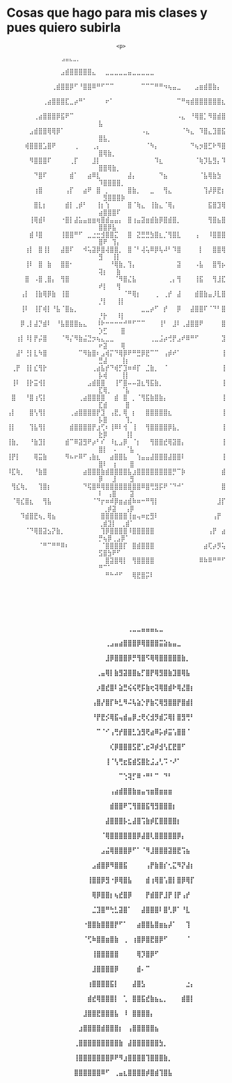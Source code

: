 <h1>
  Cosas que hago para mis clases y pues quiero subirla
</h1>
<div align="center">
    <summary>
      
       <p>
       ⠀⠀⠀⠀⠀⠀⠀⠀⠀⠀⠀⠀⠀⠀⣠⣤⣄⣀⡀⠀⠀⠀⠀⠀⠀⠀⠀⠀⠀⠀⠀⠀⠀⠀⠀⠀⠀⠀⠀⠀⠀⠀⠀⠀⠀⠀⠀⠀⠀⠀⠀⠀⠀⠀⠀⠀⠀
⠀⠀⠀⠀⠀⠀⠀⠀⠀⠀⠀⠀⣠⣾⣿⣿⣿⣿⣿⣄⠀⠀⣀⣀⣀⣀⣀⣤⣀⣀⣀⣀⣀⠀⠀⠀⠀⠀⠀⠀⠀⠀⠀⠀⠀⠀⠀⠀⠀⠀⠀⠀⠀⠀⠀⠀⠀
⠀⠀⠀⠀⠀⠀⠀⠀⠀⠀⢀⣾⣿⣿⡿⠋⠘⣿⣿⠿⠛⠋⠉⠉⠀⠀⠀⠀⠀⠀⠉⠉⠉⠛⠛⠲⢦⣤⣀⠀⠀⠀⣠⣶⣾⣿⣷⡄⠀⠀⠀⠀⠀⠀⠀⠀⠀
⠀⠀⠀⠀⠀⠀⠀⠀⢀⣴⣿⣿⣿⣏⣀⡴⠛⠁⠀⠀⠀⠀⠖⠁⠀⠀⠀⠀⠀⠀⠀⠀⠀⠀⠀⠀⠀⠀⠉⠛⢶⣾⣿⣿⣿⣿⣿⣿⣆⠀⠀⠀⠀⠀⠀⠀⠀
⠀⠀⠀⠀⠀⠀⢀⣴⣿⣿⣿⡿⣯⠟⠉⠀⠀⠀⠀⠀⠀⠀⠀⠀⠀⠀⠀⠀⠀⠀⠀⠀⠀⠀⠀⠀⠀⠀⠠⣄⠀⠘⢿⣿⡁⠻⣿⣾⣿⣧⠀⠀⠀⠀⠀⠀⠀
⠀⠀⠀⠀⠀⣠⣾⣿⣿⢿⢿⡿⠁⠀⠀⠀⠀⠀⠀⠀⠀⠀⠀⠀⠀⠀⠀⠀⠀⠀⠠⣄⠀⠀⠀⠀⠀⠀⠀⠈⠳⣄⠀⠹⣿⣄⣹⣿⣯⣿⣧⡀⠀⠀⠀⠀⠀
⠀⠀⠀⠀⢾⣿⣿⣿⣡⣿⠟⠀⠀⠀⠀⢀⠀⠀⠀⢀⡄⠀⠀⠀⠀⠀⠀⠀⠀⠀⠀⠈⠳⡄⠀⠀⠀⠀⠀⠀⠀⠙⢦⡲⣿⣋⠗⠻⣿⣿⢿⣷⡀⠀⠀⠀⠀
⠀⠀⠀⠀⠀⠻⣿⣿⣿⠏⠀⠀⠀⠀⢀⡏⠀⠀⠀⣸⡇⠀⠀⠀⠀⠀⠀⠀⠀⠀⠀⠀⠀⠹⣆⠀⠀⠀⠀⠀⠀⠀⠈⢷⡹⣧⣻⡄⠹⣿⣿⢿⣷⡀⠀⠀⠀
⠀⠀⠀⠀⠀⠀⠙⣿⠏⠀⠀⠀⠀⠀⣾⠁⠀⠀⣴⠿⣇⠀⠀⠀⠀⠀⠀⣼⡄⠀⠀⠀⠀⠀⠙⣦⠀⠀⠀⠀⠀⠀⠀⠈⣧⢿⣷⣳⠀⠹⣿⣿⣿⣿⡀⠀⠀
⠀⠀⠀⠀⠀⠀⢰⣿⠀⠀⠀⠀⠀⢠⡏⠀⠀⣴⠟⠀⣿⠀⡀⠀⠀⠀⠀⣿⣷⡀⠀⠀⣀⠀⠀⢻⣄⠀⠀⠀⠀⠀⠀⠀⢹⡼⡿⣟⡆⠀⣻⣿⣿⣿⡷⠀⠀
⠀⠀⠀⠀⠀⠀⣿⣇⡆⠀⠀⠀⠀⣾⡇⢀⡾⠃⠀⠀⢸⡆⢱⠀⠀⠀⠀⣿⠈⢷⣄⠀⢸⣷⣄⠈⢿⡄⠀⠀⠀⠀⠀⠀⠀⣯⣿⣹⢿⣴⣿⣿⣿⠏⠀⠀⠀
⠀⠀⠀⠀⠀⢸⢿⣾⠇⠀⠀⠀⠐⣿⡇⣼⣥⣤⣶⣶⢶⣿⣾⣤⣤⡄⠀⣿⢰⣤⣽⣶⣾⣷⡿⣿⣾⣿⡀⠀⠀⠀⠀⠀⠀⢻⣿⣦⣿⣿⣿⡿⣧⠀⠀⠀⠀
⠀⠀⠀⠀⠀⣾⠸⣿⠀⠀⠀⠀⢸⣿⣿⠛⠋⠀⣀⣐⣒⣺⣿⣿⣍⠀⠀⣿⠀⣝⣛⣛⣳⣿⣆⡈⢻⣿⣇⠀⠀⠀⢠⠀⠀⠸⣿⣿⣿⣿⠟⠀⢹⡄⠀⠀⠀
⠀⠀⠀⠀⢰⡇⠀⣿⢸⡇⠀⠀⣼⣿⠏⠀⠀⠺⢥⣽⡿⣿⢼⣿⣿⡀⠀⣿⠈⠃⢼⢥⠿⡿⢧⠼⠃⠹⣿⠀⠀⠀⠀⡇⠀⠀⣿⣿⢿⣻⠀⠀⢸⡇⠀⠀⠀
⠀⠀⠀⠀⢸⠇⠀⣿⠀⣷⠀⠀⣿⣿⠂⠀⠀⠀⠀⠀⠀⠀⠀⠘⢿⣷⡀⢹⡄⠀⠀⠀⠀⠀⠀⠀⠀⠀⣽⠀⠀⠀⠠⣧⠀⠀⣿⢻⡦⢽⡆⠀⠀⣷⠀⠀⠀
⠀⠀⠀⠀⣿⠀⠠⣿⢀⣿⡄⠀⢻⣿⠀⠀⠀⠀⠀⠀⠀⠀⠀⠀⠈⠻⣿⣌⣧⠀⠀⠀⠀⠀⠀⠀⢀⡄⢻⠀⠀⠀⢸⣯⠀⠀⢻⣸⣏⠞⡇⠀⠀⢻⠀⠀⠀
⠀⠀⠀⢠⡇⠀⢸⣷⢿⡿⣷⠀⢸⣿⠀⠀⠀⠀⠀⠀⠀⠀⠀⠀⠀⠀⠈⠛⢿⡆⠀⠀⠀⢀⠀⢀⡞⠀⣼⠀⠀⠀⣾⣿⣷⣤⡸⣇⣿⡘⡇⠀⠀⢸⡇⠀⠀
⠀⠀⠀⢸⠇⠀⢸⡏⢾⡇⠘⣧⠈⣿⣦⡀⠀⠀⠀⠀⠀⠀⠀⠀⠀⠀⠀⠀⠀⠀⣀⣀⡴⠋⠀⡞⠀⠀⡿⠀⠀⣼⣿⣿⠏⠈⠙⠃⣿⡘⡗⠀⠀⠸⡇⠀⠀
⠀⠀⠀⡿⢀⡇⣼⡙⣾⠇⠀⠘⣧⣿⣿⣿⣦⣄⠀⠀⠸⠗⠒⠒⠒⠒⠚⠛⠋⠉⠉⠀⠀⠀⢸⠃⠀⣸⠇⢀⣼⣿⣿⠟⠀⠀⠀⠀⣿⡱⣋⠀⠀⠀⣿⠀⠀
⠀⠀⢰⡇⠸⡇⡟⡬⣿⠀⠀⠀⠈⠻⡌⠻⣷⣬⣙⡲⢦⣄⣀⣀⠀⠀⠀⠀⠀⠀⠀⠀⢀⣀⣨⡴⢚⡟⣠⠞⠿⠛⠋⠀⠀⠀⠀⠀⣹⠖⣽⠀⠀⠀⢿⠀⠀
⠀⠀⣼⠃⢘⡇⣇⠳⣿⠀⠀⠀⠀⠀⠀⠀⠉⠻⣷⣿⠆⣠⢾⡍⠙⢿⡿⠟⠛⣛⡿⣟⠉⠉⠀⢠⡾⠞⠁⠀⠀⠀⠀⠀⠀⠀⠀⠀⢸⣛⣼⠀⠀⠀⢸⡆⠀
⠀⢀⡟⠀⢸⡇⣎⢻⡗⠀⠀⠀⠀⠀⠀⠀⠀⠀⠀⢀⣴⣧⡞⠙⢾⡋⣹⠶⠾⡏⠀⣈⣷⡀⠀⠈⠀⠀⠀⠀⠀⠀⠀⠀⠀⠀⠀⠀⢸⡧⢾⠀⠀⠀⢸⡇⠀
⠀⢸⠇⠀⢸⡗⣭⢺⡇⠀⠀⠀⠀⠀⠀⠀⠀⠀⣠⣾⣿⣿⠀⠀⢸⠋⣿⠤⠤⣽⣆⢻⣯⣷⡀⠀⠀⠀⠀⠀⠀⠀⠀⠀⠀⠀⠀⠀⢸⣏⢿⡀⠀⠀⠈⣧⠀
⠀⣿⠀⠀⠘⣿⢰⢫⡇⠀⠀⠀⠀⠀⠀⠀⢀⣴⣿⣿⣿⣿⠀⠀⣾⠀⣿⠀⡀⠈⢻⣯⣷⣿⣷⡄⠀⠀⠀⠀⠀⠀⠀⠀⠀⠀⠀⠀⢸⣏⣾⠀⠀⠀⠀⣿⠀
⢠⡇⠀⠀⠀⣿⢣⢻⡇⠀⠀⠀⠀⠀⢀⣴⣿⣿⣿⣿⡟⣹⠀⢠⣟⡀⢿⠀⡆⠀⠀⣿⣿⣿⣿⣿⣆⠀⠀⠀⠀⠀⠀⠀⠀⠀⠀⠀⢸⡧⣿⠀⠀⠀⠀⢹⡀
⢸⡇⠀⠀⠀⢹⣧⢻⡇⠀⠀⠀⠀⠀⣾⣿⣿⣿⣿⡟⣰⢋⠆⢸⠿⠇⢺⠀⢸⠀⠀⢻⣿⣿⣿⣿⡿⣧⡀⠀⠀⠀⠀⠀⠀⠀⠀⠀⢸⣗⡿⠀⠀⠀⠀⢸⡇
⢸⣷⡀⠀⠀⠘⣷⣹⡇⠀⠀⠀⠀⣾⠉⠿⣽⣻⠟⡴⠃⠎⠀⠸⣆⣠⡿⠀⠈⡆⠀⠀⢻⣿⣿⣞⢿⣽⣿⡄⠀⠀⠀⠀⠀⠀⠀⠀⢸⣿⡇⠀⠠⠀⠀⠈⣧
⢸⡟⡇⠀⠀⠀⢿⣭⣷⠀⠀⠀⠀⠻⠦⠖⠿⠋⢠⣷⣆⠀⠀⣴⣿⣿⣧⠀⠀⢱⣤⣤⣼⣿⣿⣿⣼⣿⣿⠇⠀⠀⠀⠀⠀⠀⠀⠀⢸⣿⠇⠀⢰⠀⠀⠀⣿
⠸⣏⢷⡀⠀⠀⠘⣷⣿⠀⠀⠀⠀⠀⠀⠀⠀⣴⣿⣿⣿⣷⣾⣿⣿⣿⣿⣧⣰⣿⣿⣿⣿⣿⣿⣿⣿⡛⠉⡷⠀⠀⠀⠀⠀⠀⠀⠀⣾⡿⠀⠀⣸⠀⠀⠀⣻
⠀⢻⣎⢷⡀⠀⠀⢹⣿⡆⠀⠀⠀⠀⠀⠀⠀⠙⢯⣿⠿⢿⣿⣿⣿⣿⣿⣿⣿⣿⠿⣿⢛⣻⡯⠟⠈⠙⠚⠁⠀⠀⠀⠀⠀⠀⠀⠀⣿⠇⠀⢠⣿⠀⠀⠀⣽
⠀⠈⢿⣎⣿⣆⠀⠀⢻⣧⠀⠀⠀⠀⠀⠀⠀⠀⠀⠈⠙⡖⠶⠾⡿⣶⣴⣾⠷⠶⠒⠛⢻⡇⠀⠀⠀⠀⠀⠀⠀⠀⠀⠀⠀⠀⠀⣸⡏⠀⢀⡾⣽⠀⠀⢠⡿
⠀⠀⠀⠹⣾⣿⣟⢦⡀⢿⣦⠀⠀⠀⠀⠀⠀⠀⠀⠀⠀⣿⣿⣿⣿⣿⣿⢸⣶⢤⠶⣖⣻⠇⠀⠀⠀⠀⠀⠀⠀⠀⠀⠀⠀⠀⢠⡟⠀⢀⣾⣹⡇⠀⢀⣾⠁
⠀⠀⠀⠀⠈⠙⢿⣿⣽⣢⡝⣷⡀⠀⠀⠀⠀⠀⠀⠀⠀⢹⡿⣿⣿⣿⣿⠸⣿⣿⣿⣿⣿⠀⠀⠀⠀⠀⠀⠀⠀⠀⠀⠀⠀⢠⡟⠀⣴⡛⢦⡿⢀⣠⡿⠁⠀
⠀⠀⠀⠀⠀⠀⠀⠈⠛⠉⠛⠛⠿⠆⠀⠀⠀⠀⠀⠀⠀⠈⣿⣿⣿⣿⡏⠀⣿⣾⣿⣿⣿⠀⠀⠀⠀⠀⠀⠀⠀⠀⠀⠀⣴⢏⡴⡻⢥⣫⣿⣳⠟⠋⠀⠀⠀
⠀⠀⠀⠀⠀⠀⠀⠀⠀⠀⠀⠀⠀⠀⠀⠀⠀⠀⠀⠀⠀⠀⣿⣽⣿⢿⡇⠀⢻⣿⣿⣿⣿⠀⠀⠀⠀⠀⠀⠀⠀⠀⠀⠿⠷⠿⠛⠛⠋⠛⠉⠁⠀⠀⠀⠀⠀
⠀⠀⠀⠀⠀⠀⠀⠀⠀⠀⠀⠀⠀⠀⠀⠀⠀⠀⠀⠀⠀⠀⠛⠓⠚⠋⠀⠀⢿⣟⣿⡭⠇⠀⠀⠀⠀⠀⠀⠀⠀⠀⠀⠀⠀⠀⠀⠀⠀⠀⠀⠀⠀⠀⠀⠀⠀
       </p>
        <h4>
         ⠀⠀⠀⠀⠀⠀⠀⠀⠀⠀⠀⠀⠀⠀⠀⠀⠀⠀⠀⠀⠀⠀⠀⠀⠀⠀⠀⠀⠀⠀⠀⠀⠀⠀⠀⠀⠀⠀⠀⠀⠀⠀⠀⠀⠀⠀⠀⠀⠀⠀⠀⠀⠀⠀⠀⠀⠀⠀⠀
⠀⠀⠀⠀⠀⠀⠀⠀⠀⠀⠀⠀⠀⠀⠀⠀⠀⠀⠀⠀⠀⠀⠀⠀⠀⠀⠀⠀⠀⠀⠀⠀⠀⠀⠀⠀⠀⠀⠀⠀⠀⠀⠀⠀⠀⠀⠀⠀⠀⠀⠀⠀⠀⠀⠀⠀⠀⠀⠀⠀
⠀⠀⠀⠀⠀⠀⠀⠀⠀⠀⠀⠀⠀⠀⠀⠀⠀⠀⠀⠀⠀⠀⠀⠀⠀⠀⠀⢀⣀⣀⣤⣤⣤⣄⣀⠀⠀⠀⠀⠀⠀⠀⠀⠀⠀⠀⠀⠀⠀⠀⠀⠀⠀⠀⠀⠀⠀⠀⠀⠀
⠀⠀⠀⠀⠀⠀⠀⠀⠀⠀⠀⠀⠀⠀⠀⠀⠀⠀⠀⠀⠀⠀⢀⣠⣤⣴⣿⣿⣿⡿⢿⣿⣿⣿⣭⣵⣦⣤⣀⠀⠀⠀⠀⠀⠀⠀⠀⠀⠀⠀⠀⠀⠀⠀⠀⠀⠀⠀⠀⠀
⠀⠀⠀⠀⠀⠀⠀⠀⠀⠀⠀⠀⠀⠀⠀⠀⠀⠀⠀⠀⠀⠀⣸⡿⣿⣿⣿⡿⡛⢻⣿⠫⢿⢿⣿⣿⣿⣿⣿⣷⡀⠀⠀⠀⠀⠀⠀⠀⠀⠀⠀⠀⠀⠀⠀⠀⠀⠀⠀⠀
⠀⠀⠀⠀⠀⠀⠀⠀⠀⠀⠀⠀⠀⠀⠀⠀⠀⠀⠀⠀⢀⣤⢿⡇⣷⣻⣽⣿⣿⣦⡋⣿⡟⢿⣻⣿⣷⣹⣿⢿⣧⠀⠀⠀⠀⠀⠀⠀⠀⠀⠀⠀⠀⠀⠀⠀⠀⠀⠀⠀
⠀⠀⠀⠀⠀⠀⠀⠀⠀⠀⠀⠀⠀⠀⠀⠀⠀⠀⠀⠀⡰⣿⣞⣿⠇⣵⣛⢮⢮⢟⡯⣷⢖⢽⢿⣿⣾⠗⢿⣜⣿⡆⠀⠀⠀⠀⠀⠀⠀⠀⠀⠀⠀⠀⠀⠀⠀⠀⠀⠀
⠀⠀⠀⠀⠀⠀⠀⠀⠀⠀⠀⠀⠀⠀⠀⠀⠀⠀⠀⢠⣿⡜⣿⡏⠷⣃⠻⠬⢧⣵⡑⡟⣷⢍⢿⣻⣿⣿⡟⣿⣾⡇⠀⠀⠀⠀⠀⠀⠀⠀⠀⠀⠀⠀⠀⠀⠀⠀⠀⠀
⠀⠀⠀⠀⠀⠀⠀⠀⠀⠀⠀⠀⠀⠀⠀⠀⠀⠀⠀⠘⡟⣟⡪⢿⣯⢤⣾⣤⡿⣐⢟⢎⣺⡻⣾⡩⢿⡇⣿⣻⢛⠃⠀⠀⠀⠀⠀⠀⠀⠀⠀⠀⠀⠀⠀⠀⠀⠀⠀⠀
⠀⠀⠀⠀⠀⠀⠀⠀⠀⠀⠀⠀⠀⠀⠀⠀⠀⠀⠀⠀⠉⠈⠊⢠⢛⡞⣿⣿⣃⣱⣻⢟⣴⠿⡥⡾⣭⢡⣿⣿⠈⠀⠀⠀⠀⠀⠀⠀⠀⠀⠀⠀⠀⠀⠀⠀⠀⠀⠀⠀
⠀⠀⠀⠀⠀⠀⠀⠀⠀⠀⠀⠀⠀⠀⠀⠀⠀⠀⠀⠀⠀⠀⠀⢎⡿⣿⣿⣿⣫⣟⢁⣖⠽⡾⣺⢣⣏⣟⣿⠋⠀⠀⠀⠀⠀⠀⠀⠀⠀⠀⠀⠀⠀⠀⠀⠀⠀⠀⠀⠀
⠀⠀⠀⠀⠀⠀⠀⠀⠀⠀⠀⠀⠀⠀⠀⠀⠀⠀⠀⠀⠀⠀⢸⠈⢣⢛⣖⣯⣾⣫⣿⣗⣨⣠⢃⠩⠐⠜⠁⠀⠀⠀⠀⠀⠀⠀⠀⠀⠀⠀⠀⠀⠀⠀⠀⠀⠀⠀⠀⠀
⠀⠀⠀⠀⠀⠀⠀⠀⠀⠀⠀⠀⠀⠀⠀⠀⠀⠀⠀⠀⠀⠀⠀⠀⠀⠉⢑⢽⡋⠿⠐⠛⠃⠉⠀⠙⠃⠀⠀⠀⠀⠀⠀⠀⠀⠀⠀⠀⠀⠀⠀⠀⠀⠀⠀⠀⠀⠀⠀⠀
⠀⠀⠀⠀⠀⠀⠀⠀⠀⠀⠀⠀⠀⠀⠀⠀⠀⠀⠀⠀⠀⠀⠀⢠⣴⣾⣿⣿⣷⣶⣤⢲⣶⣿⣶⣶⣶⠀⠀⠀⠀⠀⠀⠀⠀⠀⠀⠀⠀⠀⠀⠀⠀⠀⠀⠀⠀⠀⠀⠀
⠀⠀⠀⠀⠀⠀⠀⠀⠀⠀⠀⠀⠀⠀⠀⠀⠀⠀⠀⠀⠀⠀⠀⣾⣿⣿⠟⢉⢻⣿⣿⣯⢻⣻⣿⣿⣿⡆⠀⠀⠀⠀⠀⠀⠀⠀⠀⠀⠀⠀⠀⠀⠀⠀⠀⠀⠀⠀⠀⠀
⠀⠀⠀⠀⠀⠀⠀⠀⠀⠀⠀⠀⠀⠀⠀⠀⠀⠀⠀⠀⠀⠀⣼⣿⣿⣿⡧⣂⣼⣿⢩⣷⡾⣏⣿⣿⣿⣿⡆⠀⠀⠀⠀⠀⠀⠀⠀⠀⠀⠀⠀⠀⠀⠀⠀⠀⠀⠀⠀⠀
⠀⠀⠀⠀⠀⠀⠀⠀⠀⠀⠀⠀⠀⠀⠀⠀⠀⠀⠀⠀⠀⠈⢿⣿⣿⣿⣿⣿⣿⡿⣼⣿⢇⣿⣿⣿⣿⣿⡿⡄⠀⠀⠀⠀⠀⠀⠀⠀⠀⠀⠀⠀⠀⠀⠀⠀⠀⠀⠀⠀
⠀⠀⠀⠀⠀⠀⠀⠀⠀⠀⠀⠀⠀⠀⠀⠀⠀⠀⠀⠀⠀⣠⣬⢿⣿⣿⣿⡿⠋⠁⠈⠻⣸⣿⣿⣿⣽⣿⣟⢩⣦⠀⠀⠀⠀⠀⠀⠀⠀⠀⠀⠀⠀⠀⠀⠀⠀⠀⠀⠀
⠀⠀⠀⠀⠀⠀⠀⠀⠀⠀⠀⠀⠀⠀⠀⠀⠀⠀⠀⣠⣾⣿⡿⠻⣿⣿⣯⠀⠀⠀⠀⢠⡟⣷⣿⡎⢂⣍⠻⡝⣼⡆⠀⠀⠀⠀⠀⠀⠀⠀⠀⠀⠀⠀⠀⠀⠀⠀⠀⠀
⠀⠀⠀⠀⠀⠀⠀⠀⠀⠀⠀⠀⠀⠀⠀⠀⠀⠀⢸⣿⣿⡿⣻⠐⡿⢿⣿⣧⠀⠀⠀⣾⢰⢿⣿⢡⣿⡇⣿⡿⢿⡏⠀⠀⠀⠀⠀⠀⠀⠀⠀⠀⠀⠀⠀⠀⠀⠀⠀⠀
⠀⠀⠀⠀⠀⠀⠀⠀⠀⠀⠀⠀⠀⠀⠀⠀⠀⠀⠀⢿⡿⣿⣿⡆⢦⣞⣿⡿⠀⠀⠀⡟⣾⣿⡟⣸⡟⢸⡟⢠⡞⠀⠀⠀⠀⠀⠀⠀⠀⠀⠀⠀⠀⠀⠀⠀⠀⠀⠀⠀
⠀⠀⠀⠀⠀⠀⠀⠀⠀⠀⠀⠀⠀⠀⠀⠀⠀⠀⠀⣈⣹⣿⠛⢓⣃⣽⣿⠁⠀⠀⣼⣿⣿⣿⠇⣿⢃⡿⠁⠘⣇⠀⠀⠀⠀⠀⠀⠀⠀⠀⠀⠀⠀⠀⠀⠀⠀⠀⠀⠀
⠀⠀⠀⠀⠀⠀⠀⠀⠀⠀⠀⠀⠀⠀⠀⠀⠀⠐⣿⣿⣷⣿⣿⣿⡟⠋⠁⠀⠀⣴⣿⣿⣧⣿⣶⣦⡼⠁⠀⠀⢹⠀⠀⠀⠀⠀⠀⠀⠀⠀⠀⠀⠀⠀⠀⠀⠀⠀⠀⠀
⠀⠀⠀⠀⠀⠀⠀⠀⠀⠀⠀⠀⠀⠀⠀⠀⠀⠈⢋⠷⣿⣿⣶⣿⣷⠀⢀⠀⢰⣿⡿⣿⣟⣿⡿⠋⠀⠀⠀⠀⠈⠀⠀⠀⠀⠀⠀⠀⠀⠀⠀⠀⠀⠀⠀⠀⠀⠀⠀⠀
⠀⠀⠀⠀⠀⠀⠀⠀⠀⠀⠀⠀⠀⠀⠀⠀⠀⠀⠀⢸⣿⣿⣿⣿⣿⠀⠀⠀⠀⢿⡹⣿⡿⠋⠀⠀⠀⠀⠀⠀⠀⠀⠀⠀⠀⠀⠀⠀⠀⠀⠀⠀⠀⠀⠀⠀⠀⠀⠀⠀
⠀⠀⠀⠀⠀⠀⠀⠀⠀⠀⠀⠀⠀⠀⠀⠀⠀⠀⠀⣸⣿⣿⣿⣿⡿⠀⠀⠀⠀⣾⠄⠉⠀⠀⠀⠀⠀⠀⠀⠀⠀⠀⠀⠀⠀⠀⠀⠀⠀⠀⠀⠀⠀⠀⠀⠀⠀⠀⠀⠀
⠀⠀⠀⠀⠀⠀⠀⠀⠀⠀⠀⠀⠀⠀⠀⠀⠀⠀⢰⣿⣿⣿⣿⣯⡇⠀⠀⠀⣼⣿⣣⠀⠀⠀⠀⠀⠀⠀⠀⠀⣐⡄⠀⠀⠀⠀⠀⠀⠀⠀⠀⠀⠀⠀⠀⠀⠀⠀⠀⠀
⠀⠀⠀⠀⠀⠀⠀⠀⠀⠀⠀⠀⠀⠀⠀⠀⠀⠀⣾⣞⢿⣿⣿⣿⡇⠀⢁⠀⣿⣿⣯⣞⣷⣦⣄⡀⠀⠀⠀⣾⣿⡇⠀⠀⠀⠀⠀⠀⠀⠀⠀⠀⠀⠀⠀⠀⠀⠀⠀⠀
⠀⠀⠀⠀⠀⠀⠀⠀⠀⠀⠀⠀⠀⠀⠀⠀⠀⣸⣿⣿⣟⣿⣿⣿⣧⠀⠸⠀⣿⣿⣿⣿⡄⠀⠀⠀⠀⠀⠀⠀⠀⠀⠀⠀⠀⠀⠀⠀⠀⠀⠀⠀⠀⠀⠀⠀⠀⠀⠀⠀
⠀⠀⠀⠀⠀⠀⠀⠀⠀⠀⠀⠀⠀⠀⠀⠀⣰⣿⣿⣿⣿⣾⣿⣿⣿⡆⠀⢠⣿⣿⣿⣿⣿⣦⠀⠀⠀⠀⠀⠀⠀⠀⠀⠀⠀⠀⠀⠀⠀⠀⠀⠀⠀⠀⠀⠀⠀⠀⠀⠀
⠀⠀⠀⠀⠀⠀⠀⠀⠀⠀⠀⠀⠀⠀⠀⢀⣿⣿⣿⣿⣿⣿⣿⣿⣿⣷⠀⣼⣿⣿⣿⣿⣿⣿⣳⡀⠀⠀⠀⠀⠀⠀⠀⠀⠀⠀⠀⠀⠀⠀⠀⠀⠀⠀⠀⠀⠀⠀⠀⠀
⠀⠀⠀⠀⠀⠀⠀⠀⠀⠀⠀⠀⠀⠀⠀⢸⣿⣿⣿⣿⣿⣿⣿⡿⠟⠻⣰⣿⣿⣿⣿⢹⣿⣿⣿⣷⡀⠀⠀⠀⠀⠀⠀⠀⠀⠀⠀⠀⠀⠀⠀⠀⠀⠀⠀⠀⠀⠀⠀⠀
⠀⠀⠀⠀⠀⠀⠀⠀⠀⠀⠀⠀⠀⠀⠀⣿⣿⣿⣿⣿⣿⠿⠋⠀⢀⣤⣆⣿⣿⣿⣿⡾⣿⣾⢹⣿⣧⠀⠀⠀⠀⠀⠀⠀⠀⠀⠀⠀⠀⠀⠀⠀⠀⠀⠀⠀⠀⠀⠀⠀⠀⠀⠀⠀⠀⠀⠀
       </h4>
    </summary>
  </div>
